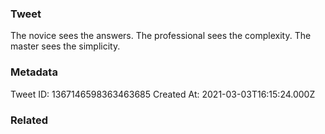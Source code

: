 ### Tweet
The novice sees the answers. 
The professional sees the complexity. 
The master sees the simplicity.

### Metadata
Tweet ID: 1367146598363463685
Created At: 2021-03-03T16:15:24.000Z

### Related

